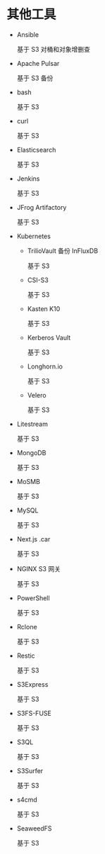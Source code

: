 # 其他工具
- Ansible

	基于 S3 对桶和对象增删查
- Apache Pulsar

	基于 S3 备份
- bash

	基于 S3
- curl

	基于 S3
- Elasticsearch

	基于 S3
- Jenkins

	基于 S3
- JFrog Artifactory

	基于 S3
- Kubernetes
	- TrilioVault 备份 InFluxDB

		基于 S3
	- CSI-S3

		基于 S3
	- Kasten K10

		基于 S3
	- Kerberos Vault

		基于 S3
	- Longhorn.io

		基于 S3
	- Velero

		基于 S3
- Litestream

	基于 S3
- MongoDB

	基于 S3
- MoSMB

	基于 S3
- MySQL

	基于 S3
- Next.js .car

	基于 S3
- NGINX S3 网关

	基于 S3
- PowerShell

	基于 S3
- Rclone

	基于 S3
- Restic

	基于 S3
- S3Express

	基于 S3
-  S3FS-FUSE

	基于 S3
- S3QL

	基于 S3
- S3Surfer

	基于 S3
- s4cmd

	基于 S3
- SeaweedFS

	基于 S3


	

	

	

	

	
	

	
	
	

		
	
		

		

			

		
	



	